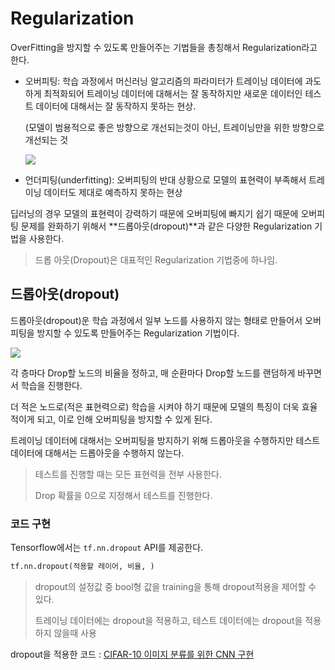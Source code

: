 # Regularization

OverFitting을 방지할 수 있도록 만들어주는 기법들을 총칭해서 Regularization라고 한다.

- 오버피팅: 학습 과정에서 머신러닝 알고리즘의 파라미터가 트레이닝 데이터에 과도하게 최적화되어 트레이닝 데이터에 대해서는 잘 동작하지만 새로운 데이터인 테스트 데이터에 대해서는 잘 동작하지 못하는 현상.

  (모델이 범용적으로 좋은 방향으로 개선되는것이 아닌, 트레이닝만을 위한 방향으로 개선되는 것

  ![](https://shryu8902.github.io/assets/images/overfit1.png)

- 언더피팅(underfitting): 오버피팅의 반대 상황으로 모델의 표현력이 부족해서 트레이닝 데이터도 제대로 예측하지 못하는 현상

딥러닝의 경우 모델의 표현력이 강력하기 때문에 오버피팅에 빠지기 쉽기 때문에 오버피팅 문제를 완화하기 위해서 **드롭아웃(dropout)**과 같은 다양한 Regularization 기법을 사용한다.

>  드롭 아웃(Dropout)은 대표적인 Regularization 기법중에 하나임.



## 드롭아웃(dropout)

드롭아웃(dropout)운 학습 과정에서 일부 노드를 사용하지 않는 형태로 만들어서 오버피팅을 방지할 수 있도록 만들어주는 Regularization 기법이다.

![](https://miro.medium.com/max/1200/1*iWQzxhVlvadk6VAJjsgXgg.png)

각 층마다 Drop할 노드의 비율을 정하고, 매 순환마다 Drop할 노드를 랜덤하게 바꾸면서 학습을 진행한다.

더 적은 노드로(적은 표현력으로) 학습을 시켜야 하기 때문에 모델의 특징이 더욱 효율적이게 되고, 이로 인해 오버피팅을 방지할 수 있게 된다.

트레이닝 데이터에 대해서는 오버피팅을 방지하기 위해 드롭아웃을 수행하지만 테스트 데이터에 대해서는 드롭아웃을 수행하지 않는다.

> 테스트를 진행할 때는 모든 표현력을 전부 사용한다.
>
> Drop 확률을 0으로 지정해서 테스트를 진행한다.



### 코드 구현

Tensorflow에서는 `tf.nn.dropout` API를 제공한다.

```python
tf.nn.dropout(적용할 레이어, 비율, )
```

> dropout의 설정값 중 bool형 값을 training을 통해 dropout적용을 제어할 수 있다.
>
> 트레이닝 데이터에는 dropout을 적용하고, 테스트 데이터에는 dropout을 적용하지 않을때 사용

dropout을 적용한 코드 : [CIFAR-10 이미지 분류를 위한 CNN 구현](https://github.com/HibernationNo1/TIL/blob/master/study_Tensorflow/neural%20network/%EC%BB%A8%EB%B3%BC%EB%A3%A8%EC%85%98%20%EC%8B%A0%EA%B2%BD%EB%A7%9D%20(Convolution%20neural%20network%2C%20CNN).md) 